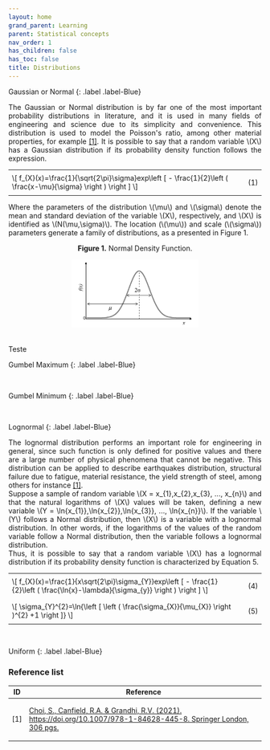 ```yaml
---
layout: home
grand_parent: Learning
parent: Statistical concepts
nav_order: 1
has_children: false
has_toc: false
title: Distributions
---
```


<!--Don't delete this script-->
<script src = "https://polyfill.io/v3/polyfill.min.js?features=es6"></script>
<script id = "MathJax-script" async src="https://cdn.jsdelivr.net/npm/mathjax@3/es5/tex-mml-chtml.js"></script>
<!--Don't delete this script-->


Gaussian or Normal
{: .label .label-Blue}

<p align = "justify">
The Gaussian or Normal distribution is by far one of the most important probability distributions in literature, and it is used in many fields of engineering and science due to its simplicity and convenience. This distribution is used to model the Poisson's ratio, among other material properties, for example <a href="#ref1">[1]</a>. It is possible to say that a random variable \(X\) has a Gaussian distribution if its probability density function follows the expression.
</p>



<table style = "width:100%">
    <tr>
        <td style="width: 90%;">\[ f_{X}(x)=\frac{1}{\sqrt{2\pi}\sigma}exp\left [ - \frac{1}{2}\left ( \frac{x-\mu}{\sigma} \right ) \right ] \]</td>
        <td style="width: 10%;"><p align = "right" id = "eq1">(1)</p></td>
    </tr>
</table>

<p align = "justify">
Where the parameters of the distribution \(\mu\) and \(\sigma\) denote the mean and standard deviation of the variable \(X\), respectively, and \(X\) is identified as \(N(\mu,\sigma)\). The location (\(\mu\)) and scale (\(\sigma\)) parameters generate a family of distributions, as a presented in Figure 1.
</p>

<p align = "center"><b>Figure 1.</b> Normal Density Function.</p>
<center><img src="assets/images/Normal_Density_Function.png" width="50%"></center>

<br>

Teste 
<br>

Gumbel Maximum
{: .label .label-Blue}

<br>


Gumbel Minimum
{: .label .label-Blue}

<br>


Lognormal
{: .label .label-Blue}


<p align = "justify">
The lognormal distribution performs an important role for engineering in general, since such function is only defined for positive values and there are a large number of physical phenomena that cannot be negative. This distribution can be applied to describe earthquakes distribution, structural failure due to fatigue, material resistance, the yield strength of steel, among others for instance <a href="#ref1">[1]</a>.<br>
Suppose a sample of random variable \(X = x_{1},x_{2},x_{3}, ..., x_{n}\) and that the natural logarithms of \(X\) values will be taken, defining a new variable \(Y = \ln{x_{1}},\ln{x_{2}},\ln{x_{3}}, ..., \ln{x_{n}}\). If the variable \(Y\) follows a Normal distribution, then \(X\) is a variable with a lognormal distribution. In other words, if the logarithms of the values of the random variable follow a Normal distribution, then the variable follows a lognormal distribution.<br>
Thus, it is possible to say that a random variable \(X\) has a lognormal distribution if its probability density function is characterized by Equation 5.
</p>

<table style = "width:100%">
    <tr>
        <td style="width: 90%;">\[ f_{X}(x)=\frac{1}{x\sqrt{2\pi}\sigma_{Y}}exp\left [ - \frac{1}{2}\left ( \frac{\ln{x}-\lambda}{\sigma_{y}} \right ) \right ] \]</td>
        <td style="width: 10%;"><p align = "right" id = "eq5">(4)</p></td>
    </tr>
    <tr>
        <td style="width: 90%;">\[ \sigma_{Y}^{2}=\ln{\left [ \left ( \frac{\sigma_{X}}{\mu_{X}} \right )^{2} +1 \right ]} \]</td>
        <td style="width: 10%;"><p align = "right" id = "eq5">(5)</p></td>
    </tr>
</table>

<br>


Uniform
{: .label .label-Blue}


<h3>Reference list</h3>

<table>
    <thead>
        <tr>
            <th>ID</th>
            <th>Reference</th>
        </tr>
    </thead>
    <tbody>
        <tr>
            <td><p align = "center" id = "ref1">[1]</p></td>
            <td><p align = "left"><a href="https://doi.org/10.1007/978-1-84628-445-8" target="_blank" rel="noopener noreferrer">Choi, S., Canfield, R.A. & Grandhi, R.V.  (2021). https://doi.org/10.1007/978-1-84628-445-8. Springer London, 306 pgs.</a></p></td>
        </tr>
    </tbody>
</table>
